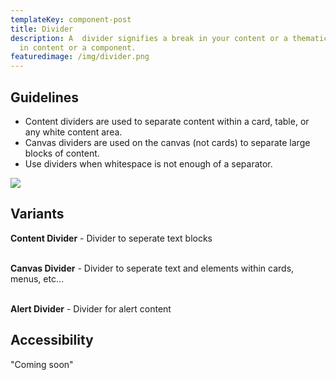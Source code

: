 ```yaml
---
templateKey: component-post
title: Divider
description: A  divider signifies a break in your content or a thematic change
  in content or a component.
featuredimage: /img/divider.png
---
```

## **Guidelines**

* Content dividers are used to separate content within a card, table, or any white content area.
* Canvas dividers are used on the canvas (not cards) to separate large blocks of content.
* Use dividers when whitespace is not enough of a separator.

![](/img/divider.png)

## **Variants**

**Content Divider** - Divider to seperate text blocks

\
**Canvas Divider** - Divider to seperate text and elements within cards, menus, etc...

\
**Alert Divider** - Divider for alert content

## **Accessibility**

"Coming soon"